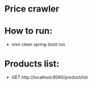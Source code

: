 # Price crawler

# How to run:
  - mvn clean spring-boot:run

# Products list:
  - GET http://localhost:8080/product/list
